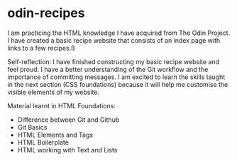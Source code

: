 # odin-recipes
I am practicing the HTML knowledge I have acquired from The Odin Project.
I have created a basic recipe website that consists of an index page with links to a few recipes.ß

Self-reflection:
I have finished constructing my basic recipe website and feel proud.
I have a better understanding of the Git workflow and the importance of committing messages.
I am excited to learn the skills taught in the next section (CSS foundations) because it will help me customise the visible elements of my website.

Material learnt in HTML Foundations:
- Difference between Git and Github
- Git Basics
- HTML Elements and Tags
- HTML Boilerplate
- HTML working with Text and Lists
